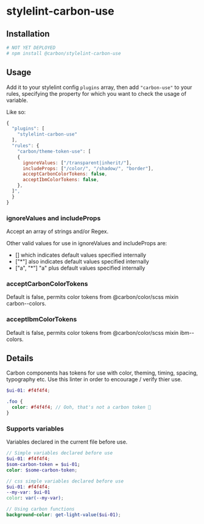 # stylelint-carbon-use

## Installation

```bash
# NOT YET DEPLOYED
# npm install @carbon/stylelint-carbon-use
```

## Usage

Add it to your stylelint config `plugins` array, then add `"carbon-use"` to your rules,
specifying the property for which you want to check the usage of variable.

Like so:

```js
{
  "plugins": [
    "stylelint-carbon-use"
  ],
  "rules": {
    "carbon/theme-token-use": [
    {
      ignoreValues: ["/transparent|inherit/"],
      includeProps: ["/color/", "/shadow/", "border"],
      acceptCarbonColorTokens: false,
      acceptIbmColorTokens: false,
    },
  ]",
  }
}
```

### ignoreValues and includeProps

Accept an array of strings and/or Regex.

Other valid values for use in ignoreValues and includeProps are:

- [] which indicates default values specified internally
- ["*"] also indicates default values specified internally
- ["a", "*"] "a" plus default values specified internally

### acceptCarbonColorTokens

Default is false, permits color tokens from @carbon/color/scss mixin carbon--colors.

### acceptIbmColorTokens

Default is false, permits color tokens from @carbon/color/scss mixin ibm--colors.

## Details

Carbon components has tokens for use with color, theming, timing, spacing, typography etc. Use this linter in order to encourage / verify thier use.

```scss
$ui-01: #f4f4f4;

.foo {
  color: #f4f4f4; // Ooh, that's not a carbon token 👋
}
```

### Supports variables

Variables declared in the current file before use.

```scss
// Simple variables declared before use
$ui-01: #f4f4f4;
$som-carbon-token = $ui-01;
color: $some-carbon-token;

// css simple variables declared before use
$ui-01: #f4f4f4;
--my-var: $ui-01
color: var(--my-var);

// Using carbon functions
background-color: get-light-value($ui-01);
```
